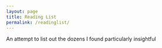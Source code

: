 ```yaml
---
layout: page
title: Reading List
permalink: /readinglist/
---
```


An attempt to list out the dozens I found particularly insightful
